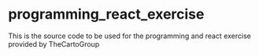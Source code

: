 # programming_react_exercise
This is the source code to be used for the programming and react exercise provided by TheCartoGroup

